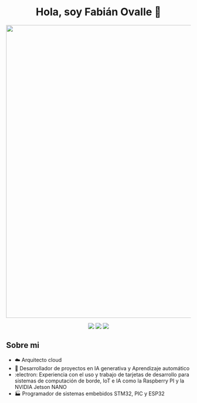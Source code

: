 <div id="Saldo" align="center">
  <h1 aling="center">Hola, soy Fabián Ovalle 👋</h1>
</div>

<div id="header" align="center">
  <img decoding="async" src="https://objectstorage.sa-saopaulo-1.oraclecloud.com/n/griou1bnai9l/b/ImageHub/o/Banner_Github.png" width="800"/>
</div>


<div id="badges" align="center">
  
  [![](https://img.shields.io/badge/LinkedIn-0077B5?style=for-the-badge&logo=linkedin&logoColor=white)](https://www.linkedin.com/)
  [![](https://img.shields.io/badge/Hugging_Face-yelow?style=for-the-badge&logo=huggingface&logoColor=white)](https://huggingface.co/FabianOvalle/) 
  [![](https://img.shields.io/badge/YouTube-red?style=for-the-badge&logo=youtube&logoColor=white)](https://www.youtube.com/)
 
  
</div>


## Sobre mi

+ :cloud: Arquitecto cloud
+ :hammer: Desarrollador de proyectos en IA generativa y Aprendizaje automático
+ :electron: Experiencia con el uso y trabajo de tarjetas de desarrollo para sistemas de computación de borde, IoT e IA como la Raspberry PI y la NVIDIA Jetson NANO
+ :factory: Programador de sistemas embebidos STM32, PIC y ESP32

<!--
**Dragosany2022/Dragosany2022** is a ✨ _special_ ✨ repository because its `README.md` (this file) appears on your GitHub profile.

Here are some ideas to get you started:

- 🔭 I’m currently working on ...
- 🌱 I’m currently learning ...
- 👯 I’m looking to collaborate on ...
- 🤔 I’m looking for help with ...
- 💬 Ask me about ...
- 📫 How to reach me: ...
- 😄 Pronouns: ...
- ⚡ Fun fact: ...
-->
